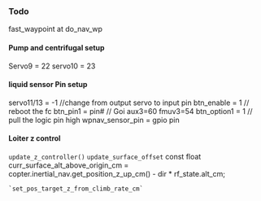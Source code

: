 ### Todo

fast_waypoint at do_nav_wp

#### Pump and centrifugal setup
Servo9 = 22
servo10 = 23

#### liquid sensor Pin setup
servo11/13 = -1 //change from output servo to input pin
btn_enable = 1 // reboot the fc
btn_pin1 = pin# // Goi aux3=60 fmuv3=54
btn_option1 = 1 // pull the logic pin high
wpnav_sensor_pin = gpio pin

#### Loiter z control
`update_z_controller()`
    `update_surface_offset`
         const float curr_surface_alt_above_origin_cm = copter.inertial_nav.get_position_z_up_cm() - dir * rf_state.alt_cm;
         

    `set_pos_target_z_from_climb_rate_cm`

                   